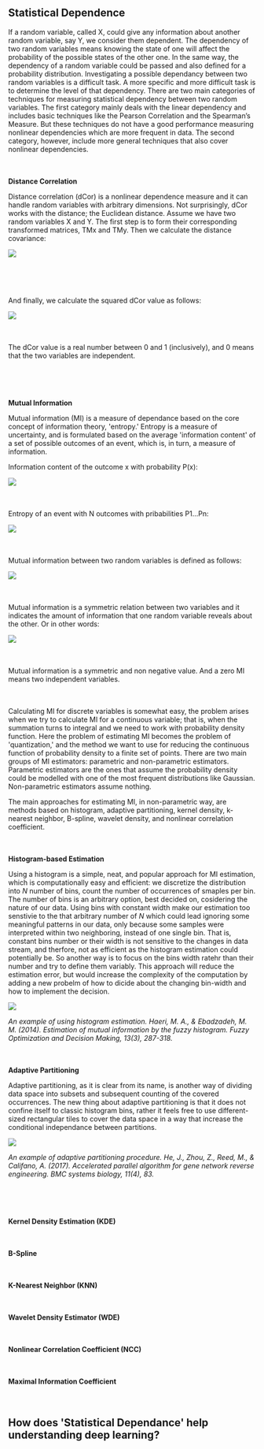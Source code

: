 Statistical Dependence
----------------------
If a random variable, called X, could give any information about another random variable, say Y, we consider them dependent. The dependency of two random variables means knowing the state of one will affect the probability of the possible states of the other one. In the same way, the dependency of a random variable could be passed and also defined for a probability distribution.
Investigating a possible dependancy between two random variables is a difficult task. A more specific and more difficult task is to determine the level of that dependency. There are two main categories of techniques for measuring statistical dependency between two random variables. The first category mainly deals with the linear dependency and includes basic techniques like the Pearson Correlation and the Spearman’s Measure. But these techniques do not have a good performance measuring nonlinear dependencies which are more frequent in data.
The second category, however, include more general techniques that also cover nonlinear dependencies.
</br> 
</br> 
</br> 

**Distance Correlation**

Distance correlation (dCor) is a nonlinear dependence measure and it can handle random variables with arbitrary dimensions. Not surprisingly, dCor works with the distance; the Euclidean distance. Assume we have two random variables X and Y. The first step is to form their corresponding transformed matrices, TMx and TMy. Then we calculate the distance covariance:

![](https://user-images.githubusercontent.com/27868570/51983505-1ad0d280-2499-11e9-9890-bfaf186753c3.png)

</br> 
</br> 
</br> 

And finally, we calculate the squared dCor value as follows:

![](https://user-images.githubusercontent.com/27868570/51983850-0e00ae80-249a-11e9-9751-908f8e677a49.png)
</br> 
</br> 
</br> 

The dCor value is a real number between 0 and 1 (inclusively), and 0 means that the two variables are independent.

</br> 
</br> 
</br> 

**Mutual Information**

Mutual information (MI) is a measure of dependance based on the core concept of information theory, 'entropy.' Entropy is a measure of uncertainty, and is formulated based on the average 'information content' of a set of possible outcomes of an event, which is, in turn, a measure of information.

Information content of the outcome x with probability P(x):

![](https://user-images.githubusercontent.com/27868570/52379671-6c65f800-2a6b-11e9-97b2-0dd7e05b510c.png)
</br> 
</br> 
</br> 

Entropy of an event with N outcomes with pribabilities P1...Pn:

![](https://user-images.githubusercontent.com/27868570/52380294-87396c00-2a6d-11e9-8d82-acba394783db.png)
</br> 
</br> 
</br> 

Mutual information between two random variables is defined as follows:

![](https://user-images.githubusercontent.com/27868570/52519670-42752700-2c5f-11e9-97f6-7630757d8bff.png)
</br> 
</br> 
</br> 

Mutual information is a symmetric relation between two variables and it indicates the amount of information that one random variable reveals about the other. Or in other words:

![](https://user-images.githubusercontent.com/27868570/52527839-a0d9ee00-2ccf-11e9-9d48-e29b53a1f688.png)
</br> 
</br> 
</br> 

Mutual information is a symmetric and non negative value. And a zero MI means two independent variables.
</br> 
</br> 
</br> 
 
Calculating MI for discrete variables is somewhat easy, the problem arises when we try to calculate MI for a continuous variable; that is, when the summation turns to integral and we need to work with probability density function.
Here the problem of estimating MI becomes the problem of 'quantization,' and the method we want to use for reducing the continuous function of probability density to a finite set of points.
There are two main groups of MI estimators: parametric and non-parametric estimators. Parametric estimators are the ones that assume the probability density could be modelled with one of the most frequent distributions like Gaussian. Non-parametric estimators assume nothing.

The main approaches for estimating MI, in non-parametric way, are methods based on histogram, adaptive partitioning, kernel density, k-nearest neighbor, B-spline, wavelet density, and nonlinear correlation coefficient.
</br> 
</br> 
</br> 

**Histogram-based Estimation**

Using a histogram is a simple, neat, and popular approach for MI estimation, which is computationally easy and efficient: we discretize the distribution into *N* number of bins, count the number of occurrences of smaples per bin. The number of bins is an arbitrary option, best decided on, cosidering the nature of our data. Using bins with constant width make our estimation too senstivie to the that arbitrary number of *N* which could lead ignoring some meaningful patterns in our data, only because some samples were interpreted within two neighboring, instead of one single bin. That is, constant bins number or their width is not sensitive to the changes in data stream, and therfore, not as efficient as the histogram estimation could potentially be. So another way is to focus on the bins width ratehr than their number and try to define them variably. This approach will reduce the estimation error, but would increase the complexity of the computation by adding a new probelm of how to dicide about the changing bin-width and how to implement the decision.

![](https://media.springernature.com/original/springer-static/image/art%3A10.1007%2Fs10700-014-9178-0/MediaObjects/10700_2014_9178_Fig10_HTML.gif)

*An example of using histogram estimation. Haeri, M. A., & Ebadzadeh, M. M. (2014). Estimation of mutual information by the fuzzy histogram. Fuzzy Optimization and Decision Making, 13(3), 287-318.*
</br> 
</br> 
</br> 

**Adaptive Partitioning**

Adaptive partitioning, as it is clear from its name, is another way of dividing data space into subsets and subsequent counting of the covered occurrences. The new thing about adaptive partitioning is that it does not confine itself to classic histogram bins, rather it feels free to use different-sized rectangular tiles to cover the data space in a way that increase the conditional independance between partitions.

![](https://media.springernature.com/full/springer-static/image/art%3A10.1186%2Fs12918-017-0458-5/MediaObjects/12918_2017_458_Fig1_HTML.gif)

*An example of adaptive partitioning procedure. He, J., Zhou, Z., Reed, M., & Califano, A. (2017). Accelerated parallel algorithm for gene network reverse engineering. BMC systems biology, 11(4), 83.*

</br> 
</br> 
</br> 

**Kernel Density Estimation (KDE)**
</br> 
</br> 
</br> 

**B-Spline**
</br> 
</br> 
</br> 

**K-Nearest Neighbor (KNN)**
</br> 
</br> 
</br> 

**Wavelet Density Estimator (WDE)**
</br> 
</br> 
</br> 

**Nonlinear Correlation Coefficient (NCC)**
</br> 
</br> 
</br> 



**Maximal Information Coefficient**
</br> 
</br> 
</br> 




How does 'Statistical Dependance' help understanding deep learning?
-------------------------------------------------------------------------------- 
